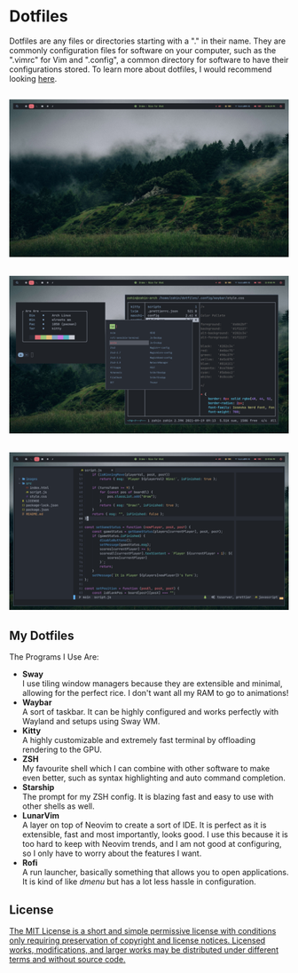 # Dotfiles

Dotfiles are any files or directories starting with a "." in their name. They are commonly configuration files for software on your computer, such as the ".vimrc" for Vim and ".config", a common directory for software to have their configurations stored. To learn more about dotfiles, I would recommend looking [here](https://medium.com/@webprolific/getting-started-with-dotfiles-43c3602fd789).

## ![An Image of My Desktop](images/20210919_18h54m22s_grim.png)

## ![An Image of My Desktop](images/20210919_19h05m05s_grim.png)

## ![An Image of My Desktop](images/20210919_19h06m53s_grim.png)

## My Dotfiles

The Programs I Use Are:

- **Sway**\
  I use tiling window managers because they are extensible and minimal, allowing for the perfect rice. I don't want all my RAM to go to animations!
- **Waybar**\
  A sort of taskbar. It can be highly configured and works perfectly with Wayland and setups using Sway WM.
- **Kitty**\
  A highly customizable and extremely fast terminal by offloading rendering to the GPU.
- **ZSH**\
  My favourite shell which I can combine with other software to make even better, such as syntax highlighting and auto command completion.
- **Starship**\
  The prompt for my ZSH config. It is blazing fast and easy to use with other shells as well.
- **LunarVim**\
  A layer on top of Neovim to create a sort of IDE. It is perfect as it is extensible, fast and most importantly, looks good. I use this because it is too hard to keep with Neovim trends, and I am not good at configuring, so I only have to worry about the features I want.
- **Rofi**\
  A run launcher, basically something that allows you to open applications. It is kind of like _dmenu_ but has a lot less hassle in configuration.

## License

[The MIT License is a short and simple permissive license with conditions only requiring preservation of copyright and license notices. Licensed works, modifications, and larger works may be distributed under different terms and without source code.](LICENSE)
